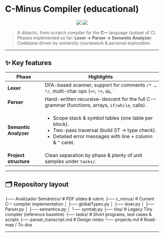 # C-Minus Compiler (educational)

<p align="center">
  <img src="https://img.shields.io/badge/status-alpha-blue?style=flat-square"/>
  <img src="https://img.shields.io/badge/language-Python%203.11-yellow?style=flat-square"/>
</p>

> A didactic, from-scratch compiler for the **C-–** language (subset of C).  
> Phases implemented so far: **Lexer → Parser → Semantic Analyzer**.  
> Codebase driven by university coursework & personal exploration.

---

## ✨ Key features

| Phase | Highlights |
|-------|------------|
| **Lexer** | DFA-based scanner, support for comments `/* … */`, multi-char ops (`<=`, `!=`, `&&`, `||`). |
| **Parser** | Hand-written recursive-descent for the full C-– grammar (functions, arrays, `if/while`, calls). |
| **Semantic Analyzer** | <ul><li>Scope stack & symbol tables (one table per block).</li><li>Two-pass traversal (build ST → type check).</li><li>Detailed error messages with line + column & <code>^</code> caret.</li></ul> |
| **Project structure** | Clean separation by phase & plenty of unit samples under `tasks/`. |

---

## 🗂️ Repository layout
├── Analizador Semántico/     # PDF slides & rubric
├── c_minus/                  # Current C-– compiler implementation
│   ├── globalTypes.py
│   ├── lexer.py
│   ├── Parser.py
│   ├── semantica.py
│   └── symtab.py
├── tiny/                     # Legacy Tiny compiler (reference baseline)
├── tasks/                    # Short programs, test cases & scripts
├── parser_transcript.md      # Design notes
└── projects.md               # Road-map / To-dos

---
